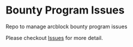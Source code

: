# Bounty Program Issues

Repo to manage arcblock bounty program issues

Please checkout [Issues](/issues) for more detail.
